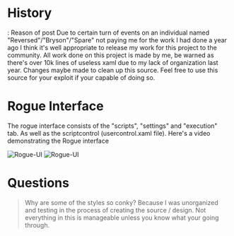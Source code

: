 # History 
: Reason of post
Due to certain turn of events on an individual named "Reversed"/"Bryson"/"Spare" not paying me for the work I had done a year ago I think it's well appropriate to release my work for this project to the community. All work done on this project is made by me, be warned as there's over 10k lines of useless xaml due to my lack of organization last year. Changes maybe made to clean up this source. Feel free to use this source for your exploit if your capable of doing so. 

# Rogue Interface

The rogue interface consists of the "scripts", "settings" and "execution" tab. As well as the scriptcontrol (usercontrol.xaml file). Here's a video demonstrating the Rogue interface

![Rogue-UI](https://user-images.githubusercontent.com/51274450/172288159-d961fc1c-6cdf-4fb4-a6e4-e907df40766a.svg)
![Rogue-UI](https://user-images.githubusercontent.com/51274450/172288283-486e3701-0da0-406e-b456-0d0be590163b.svg)

# Questions

> Why are some of the styles so conky?
> Because I was unorganized and testing in the process of creating the source / design. Not everything in this is manageable unless you know what your going through.
